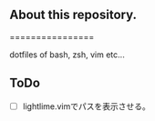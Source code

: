 ## About this repository.
================

dotfiles of bash, zsh, vim etc...

## ToDo


- [ ] lightlime.vimでパスを表示させる。   
